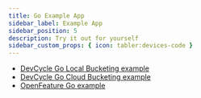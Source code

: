```yaml
---
title: Go Example App
sidebar_label: Example App
sidebar_position: 5
description: Try it out for yourself
sidebar_custom_props: { icon: tabler:devices-code }
---
```



- [DevCycle Go Local Bucketing example](https://github.com/DevCycleHQ-Labs/example-go)
- [DevCycle Go Cloud Bucketing example](https://github.com/DevCycleHQ/go-server-sdk/tree/main/example/cloud)
- [OpenFeature Go example](https://github.com/DevCycleHQ-Labs/example-openfeature-go)

